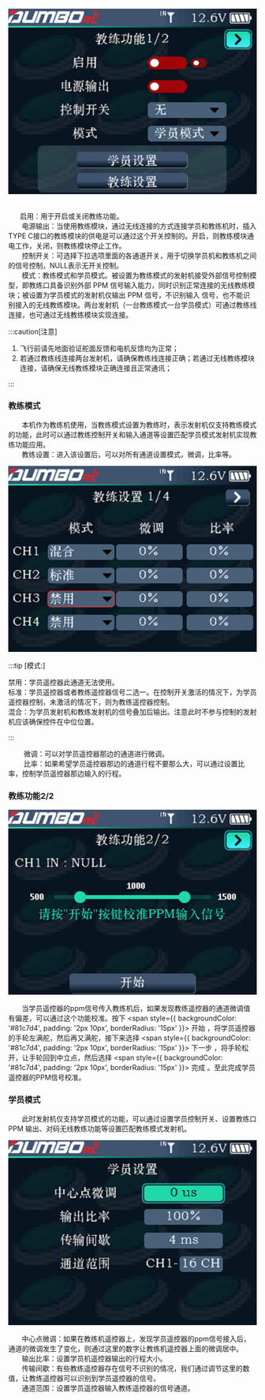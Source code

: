 ![](../pic/2911.jpg) 

      启用：用于开启或关闭教练功能。<br/>       电源输出：当使用教练模块，通过无线连接的方式连接学员和教练机时，插入TYPE C接口的教练模块的供电是可以通过这个开关控制的。开启，则教练模块通电工作，关闭，则教练模块停止工作。<br/>       控制开关：可选择下拉选项里面的各通道开关，用于切换学员机和教练机之间的信号控制，NULL表示无开关控制。<br/>       模式：教练模式和学员模式。被设置为教练模式的发射机接受外部信号控制模型，即教练口具备识别外部 PPM 信号输入能力，同时识别正常连接的无线教练模块；被设置为学员模式的发射机仅输出 PPM 信号，不识别输入
信号，也不能识别接入的无线教练模块。两台发射机（一台教练模式一台学员模式）可通过教练线连接，也可通过无线教练模块实现连接。

:::caution[注意]

1. 飞行前请先地面验证舵面反馈和电机反馈均为正常；<br/>
2. 若通过教练线连接两台发射机，请确保教练线连接正确；若通过无线教练模块连接，请确保无线教练模块正确连接且正常通讯；<br/>

:::

### 教练模式

       本机作为教练机使用，当教练模式设置为教练时，表示发射机仅支持教练模式的功能，此时可以通过教练控制开关和输入通道等设置匹配学员模式发射机实现教练功能应用。<br/>       教练设置：进入该设置后，可以对所有通道设置模式，微调，比率等。<br/>

![](../pic/292.jpg)

:::tip [模式:]

禁用：学员遥控器此通道无法使用。<br/>标准：学员遥控器或者教练遥控器信号二选一。在控制开关激活的情况下，为学员遥控器控制，未激活的情况下，则为教练遥控器控制。<br/>混合：为学员发射机和教练发射机的信号叠加后输出。注意此时不参与控制的发射机应该确保控件在中位位置。

:::

        微调：可以对学员遥控器那边的通道进行微调。<br/>        比率：如果希望学员遥控器那边的通道行程不要那么大，可以通过设置比率，控制学员遥控器那边输入的行程。

### 教练功能2/2

![](../pic/293.jpg)

       当学员遥控器的ppm信号传入教练机后，如果发现教练遥控器的通道微调值有偏差，可以通过这个功能校准。按下 <span style={{ backgroundColor: '#81c7d4', padding: '2px 10px', borderRadius: '15px' }}> 开始 </span> ，将学员遥控器的手轮左满舵，然后再又满舵，接下来选择 <span style={{ backgroundColor: '#81c7d4', padding: '2px 10px', borderRadius: '15px' }}> 下一步 </span>，将手轮松开，让手轮回到中立点，然后选择 <span style={{ backgroundColor: '#81c7d4', padding: '2px 10px', borderRadius: '15px' }}> 完成 </span> 。至此完成学员遥控器的PPM信号校准。

### 学员模式

       此时发射机仅支持学员模式的功能，可以通过设置学员控制开关、设置教练口PPM 输出、对码无线教练功能等设置匹配教练模式发射机。<br/>

![](../pic/294.jpg)

       中心点微调：如果在教练机遥控器上，发现学员遥控器的ppm信号接入后，通道的微调发生了变化，则通过这里的数字让教练机遥控器上面的微调居中。<br/>       输出比率：设置学员机遥控器输出的行程大小。<br/>       传输间歇：有些教练遥控器存在信号不识别的情况，我们通过调节这里的数值，让教练遥控器可以识别到学员遥控器的信号。<br/>       通道范围：设置学员遥控器输入教练遥控器的信号通道。
